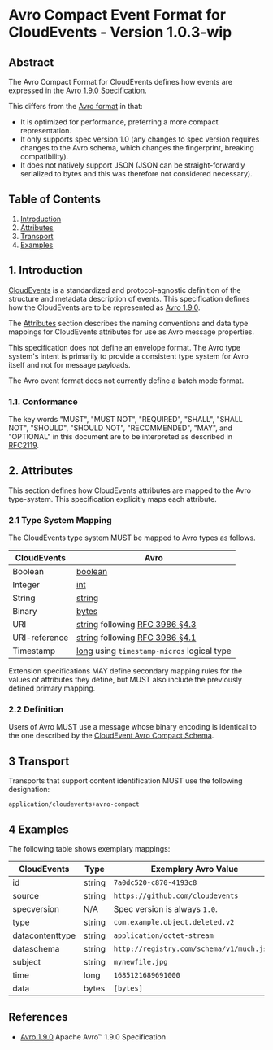 # Avro Compact Event Format for CloudEvents - Version 1.0.3-wip

## Abstract

The Avro Compact Format for CloudEvents defines how events are expressed in
the [Avro 1.9.0 Specification][avro-spec].

This differs from the [Avro format](avro-format.md) in that:

- It is optimized for performance, preferring a more compact representation.
- It only supports spec version 1.0 (any changes to spec version requires changes to the Avro schema,
  which changes the fingerprint, breaking compatibility).
- It does not natively support JSON (JSON can be straight-forwardly serialized 
  to bytes and this was therefore not considered necessary).

## Table of Contents

1. [Introduction](#1-introduction)
2. [Attributes](#2-attributes)
3. [Transport](#3-transport)
4. [Examples](#4-examples)

## 1. Introduction

[CloudEvents][ce] is a standardized and protocol-agnostic definition of the
structure and metadata description of events. This specification defines how the
CloudEvents are to be represented as [Avro 1.9.0][avro-primitives].

The [Attributes](#2-attributes) section describes the naming conventions and
data type mappings for CloudEvents attributes for use as Avro message
properties.

This specification does not define an envelope format. The Avro type system's
intent is primarily to provide a consistent type system for Avro itself and not
for message payloads.

The Avro event format does not currently define a batch mode format.

### 1.1. Conformance

The key words "MUST", "MUST NOT", "REQUIRED", "SHALL", "SHALL NOT", "SHOULD",
"SHOULD NOT", "RECOMMENDED", "MAY", and "OPTIONAL" in this document are to be
interpreted as described in [RFC2119][rfc2119].

## 2. Attributes

This section defines how CloudEvents attributes are mapped to the Avro
type-system. This specification explicitly maps each attribute.

### 2.1 Type System Mapping

The CloudEvents type system MUST be mapped to Avro types as follows.

| CloudEvents   | Avro                                                                   |
|---------------|------------------------------------------------------------------------|
| Boolean       | [boolean][avro-primitives]                                             |
| Integer       | [int][avro-primitives]                                                 |
| String        | [string][avro-primitives]                                              |
| Binary        | [bytes][avro-primitives]                                               |
| URI           | [string][avro-primitives] following [RFC 3986 §4.3][rfc3986-section43] |
| URI-reference | [string][avro-primitives] following [RFC 3986 §4.1][rfc3986-section41] |
| Timestamp     | [long][avro-primitives]  using `timestamp-micros` logical type         |

Extension specifications MAY define secondary mapping rules for the values of
attributes they define, but MUST also include the previously defined primary
mapping.

### 2.2 Definition

Users of Avro MUST use a message whose binary encoding is identical to the one
described by the [CloudEvent Avro Compact Schema](cloudevents-compact.avsc).

## 3 Transport

Transports that support content identification MUST use the following designation:

```text
application/cloudevents+avro-compact
```

## 4 Examples

The following table shows exemplary mappings:

| CloudEvents     | Type   | Exemplary Avro Value                      |
|-----------------|--------|-------------------------------------------|
| id              | string | `7a0dc520-c870-4193c8`                    |
| source          | string | `https://github.com/cloudevents`          |
| specversion     | N/A    | Spec version is always `1.0`.             |
| type            | string | `com.example.object.deleted.v2`           |
| datacontenttype | string | `application/octet-stream`                |
| dataschema      | string | `http://registry.com/schema/v1/much.json` |
| subject         | string | `mynewfile.jpg`                           |
| time            | long   | `1685121689691000`                        |
| data            | bytes  | `[bytes]`                                 |

## References

- [Avro 1.9.0][avro-spec] Apache Avro™ 1.9.0 Specification

[avro-spec]: http://avro.apache.org/docs/1.9.0/spec.html
[avro-primitives]: http://avro.apache.org/docs/1.9.0/spec.html#schema_primitive
[avro-logical-types]: http://avro.apache.org/docs/1.9.0/spec.html#Logical+Types
[avro-unions]: http://avro.apache.org/docs/1.9.0/spec.html#Unions
[ce]: ../spec.md
[rfc2119]: https://tools.ietf.org/html/rfc2119
[rfc3986-section41]: https://tools.ietf.org/html/rfc3986#section-4.1
[rfc3986-section43]: https://tools.ietf.org/html/rfc3986#section-4.3
[rfc3339]: https://tools.ietf.org/html/rfc3339
